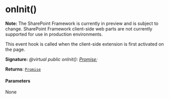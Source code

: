 # onInit()
**Note:** The SharePoint Framework is currently in preview and is subject to change. SharePoint Framework client-side web parts are not currently supported for use in production environments.



This event hook is called when the client-side extension is first activated on the page.

**Signature:** _@virtual public onInit(): [Promise](../../es6-promise.api/class/promise.md)<void>;_

**Returns**: [`Promise`](../../es6-promise.api/class/promise.md)<void>





#### Parameters
None


